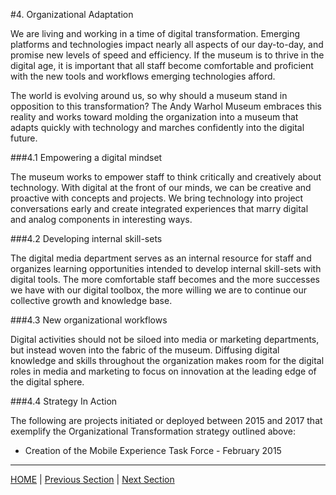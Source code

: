 #4. Organizational Adaptation

We are living and working in a time of digital transformation. Emerging platforms and technologies impact nearly all aspects of our day-to-day, and promise new levels of speed and efficiency. If the museum is to thrive in the digital age, it is important that all staff become comfortable and proficient with the new tools and workflows emerging technologies afford.

The world is evolving around us, so why should a museum stand in opposition to this transformation? The Andy Warhol Museum embraces this reality and works toward molding the organization into a museum that adapts quickly with technology and marches confidently into the digital future.

###4.1 Empowering a digital mindset

The museum works to empower staff to think critically and creatively about technology. With digital at the front of our minds, we can be creative and proactive with concepts and projects. We bring technology into project conversations early and create integrated experiences that marry digital and analog components in interesting ways.

###4.2 Developing internal skill-sets

The digital media department serves as an internal resource for staff and organizes learning opportunities intended to develop internal skill-sets with digital tools. The more comfortable staff becomes and the more successes we have with our digital toolbox, the more willing we are to continue our collective growth and knowledge base. 

###4.3 New organizational workflows

Digital activities should not be siloed into media or marketing departments, but instead woven into the fabric of the museum. Diffusing digital knowledge and skills throughout the organization makes room for the digital roles in media and marketing to focus on innovation at the leading edge of the digital sphere.

###4.4 Strategy In Action

The following are projects initiated or deployed between 2015 and 2017 that exemplify the Organizational Transformation strategy outlined above:

* Creation of the Mobile Experience Task Force - February 2015

-----

[HOME](index.md) | [Previous Section](03_Narratives_and_Access.md) | [Next Section](05_Financial_Solvency.md)
